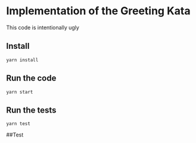 # Implementation of the Greeting Kata

This code is intentionally ugly

## Install 

`yarn install`

## Run the code 

`yarn start`

## Run the tests

`yarn test`

##Test